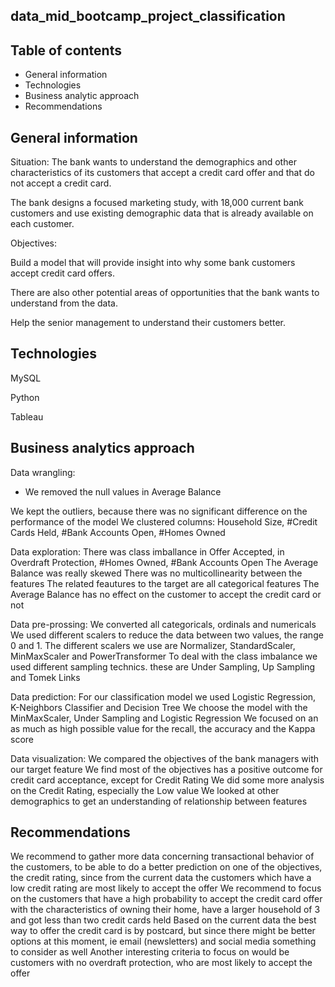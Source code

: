 ## data_mid_bootcamp_project_classification
## Table of contents
* General information
* Technologies
* Business analytic approach
* Recommendations

## General information
Situation: 
The bank wants to understand the  demographics and other characteristics of its customers that accept a credit card offer and that do not accept a credit card. 

The bank designs a focused marketing study, with 18,000 current bank customers and use existing demographic data that is already available on each customer. 

Objectives: 

Build a model that will provide insight into why some bank customers accept credit card offers. 

There are also other potential areas of opportunities that the bank wants to understand from the data. 

Help the senior management to understand their customers better. 


## Technologies
MySQL

Python

Tableau


## Business analytics approach 
Data wrangling:

- We removed the null values in Average Balance

We kept the outliers, because there was no significant difference on the performance of the model
We clustered columns: Household Size, #Credit Cards Held, #Bank Accounts Open, #Homes Owned

Data exploration:
There was class imballance in Offer Accepted, in Overdraft Protection, #Homes Owned, #Bank Accounts Open
The Average Balance was really skewed
There was no multicollinearity between the features
The related feautures to the target are all categorical features
The Average Balance has no effect on the customer to accept the credit card or not

Data pre-prossing:
We converted all categoricals, ordinals and numericals
We used different scalers to reduce the data between two values, the range 0 and 1. The different scalers we use are Normalizer, StandardScaler, MinMaxScaler and PowerTransformer
To deal with the class imbalance we used different sampling technics. these are Under Sampling, Up Sampling and Tomek Links

Data prediction:
For our classification model we used Logistic Regression, K-Neighbors Classifier and Decision Tree
We choose the model with the MinMaxScaler, Under Sampling and Logistic Regression
We focused on an as much as high possible value for the recall, the accuracy and the Kappa score

Data visualization:
We compared the objectives of the bank managers with our target feature
We find most of the objectives has a positive outcome for credit card acceptance, except for Credit Rating
We did some more analysis on the Credit Rating, especially the Low value
We looked at other demographics to get an understanding of relationship between features

## Recommendations
We recommend to gather more data concerning transactional behavior of the customers, to be able to do a better prediction on one of the objectives, the credit rating, since from the current data the customers which have a low credit rating are most likely to accept the offer 
We recommend to focus on the customers that have a high probability to accept the credit card offer with the characteristics of owning their home, have a larger household of 3 and got less than two credit cards held
Based on the current data the best way to offer the credit card is by postcard, but since there might be better options at this moment, ie email (newsletters) and social media something to consider as well
Another interesting criteria to focus on would be customers with no overdraft protection, who are most likely to accept the offer 

